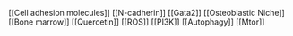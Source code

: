 [[Cell adhesion molecules]]
[[N-cadherin]]
[[Gata2]]
[[Osteoblastic Niche]]
[[Bone marrow]]
[[Quercetin]]
[[ROS]]
[[PI3K]]
[[Autophagy]]
[[Mtor]]
